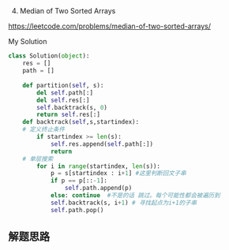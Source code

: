 ## 
4. Median of Two Sorted Arrays

https://leetcode.com/problems/median-of-two-sorted-arrays/

My Solution

```python
class Solution(object):
    res = []
    path = []
    
    def partition(self, s):
        del self.path[:]
        del self.res[:]
        self.backtrack(s, 0)
        return self.res[:]
    def backtrack(self,s,startindex):
    # 定义终止条件
        if startindex >= len(s):
            self.res.append(self.path[:])
            return
    # 单层搜索
        for i in range(startindex, len(s)):
            p = s[startindex : i+1] #这里判断回文子串
            if p == p[::-1]:
                self.path.append(p)
            else: continue  #不是的话 跳过。每个可能性都会被遍历到
            self.backtrack(s, i+1) # 寻找起点为i+1的子串
            self.path.pop()
```
## 解题思路
